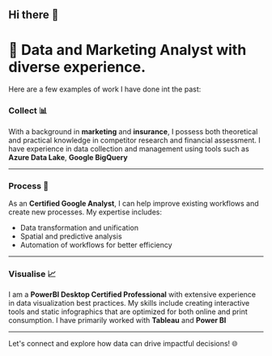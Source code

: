 ## Hi there 👋

# 🌟 Data and Marketing Analyst with diverse experience.

Here are a few examples of work I have done int the past:

### Collect 📊
With a background in **marketing** and **insurance**, I possess both theoretical and practical knowledge in competitor research and financial assessment. I have experience in data collection and management using tools such as **Azure Data Lake**, **Google BigQuery**

---

### Process 🔄
As an **Certified Google Analyst**, I can help improve existing workflows and create new processes. My expertise includes:

- Data transformation and unification
- Spatial and predictive analysis
- Automation of workflows for better efficiency

---

### Visualise 📈
I am a **PowerBI Desktop Certified Professional** with extensive experience in data visualization best practices. My skills include creating interactive tools and static infographics that are optimized for both online and print consumption. I have primarily worked with **Tableau** and **Power BI**

---

Let's connect and explore how data can drive impactful decisions! 🌐

